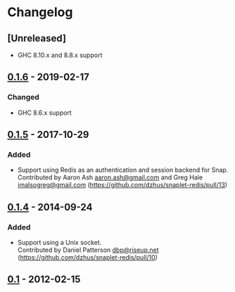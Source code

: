 # Changelog

## [Unreleased]

- GHC 8.10.x and 8.8.x support

## [0.1.6] - 2019-02-17

### Changed

- GHC 8.6.x support

## [0.1.5] - 2017-10-29

### Added

- Support using Redis as an authentication and session backend for
  Snap. \
  Contributed by Aaron Ash <aaron.ash@gmail.com> and Greg Hale
  <imalsogreg@gmail.com>
  (<https://github.com/dzhus/snaplet-redis/pull/13>)

## [0.1.4] - 2014-09-24

### Added

- Support using a Unix socket.\
  Contributed by Daniel Patterson <dbp@riseup.net>
  (<https://github.com/dzhus/snaplet-redis/pull/10>)

## [0.1] - 2012-02-15

[0.1.6]: https://github.com/dzhus/snaplet-redis/compare/0.1.5...0.1.6
[0.1.5]: https://github.com/dzhus/snaplet-redis/compare/0.1.4...0.1.5
[0.1.4]: https://github.com/dzhus/snaplet-redis/compare/0.1...0.1.4
[0.1]: https://github.com/dzhus/snaplet-redis/tree/0.1
